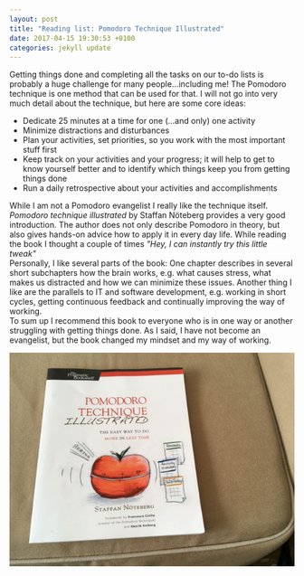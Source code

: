 ```yaml
---
layout: post
title: "Reading list: Pomodoro Technique Illustrated"
date: 2017-04-15 19:30:53 +0100
categories: jekyll update
---
```


Getting things done and completing all the tasks on our to-do lists is probably a huge challenge for many people...including me!
The Pomodoro technique is one method that can be used for that. I will not go into very much detail about the technique, but here are some core ideas:


* Dedicate 25 minutes at a time for one (...and only) one activity
* Minimize distractions and disturbances
* Plan your activities, set priorities, so you work with the most important stuff first
* Keep track on your activities and your progress; it will help to get to know yourself better and to identify which things keep you from getting things done
* Run a daily retrospective about your activities and accomplishments


While I am not a Pomodoro evangelist I really like the technique itself. *Pomodoro technique illustrated* by Staffan Nöteberg provides a very good introduction. 
The author does not only describe Pomodoro in theory, but also gives hands-on advice how to apply it in every day life. While reading the book I thought a couple of times 
*"Hey, I can instantly try this little tweak"*
<br/>
Personally, I like several parts of the book: One chapter describes in several short subchapters how the brain works, e.g. what causes stress, what makes us distracted 
and how we can minimize these issues. Another thing I like are the parallels to IT and software development, e.g. working in short cycles, getting continuous feedback and 
continually improving the way of working.
<br/>
To sum up I recommend this book to everyone who is in one way or another struggling with getting things done. As I said, I have not become an evangelist, but the book changed my mindset 
and my way of working.

![](assets/pomodoro.JPG)
